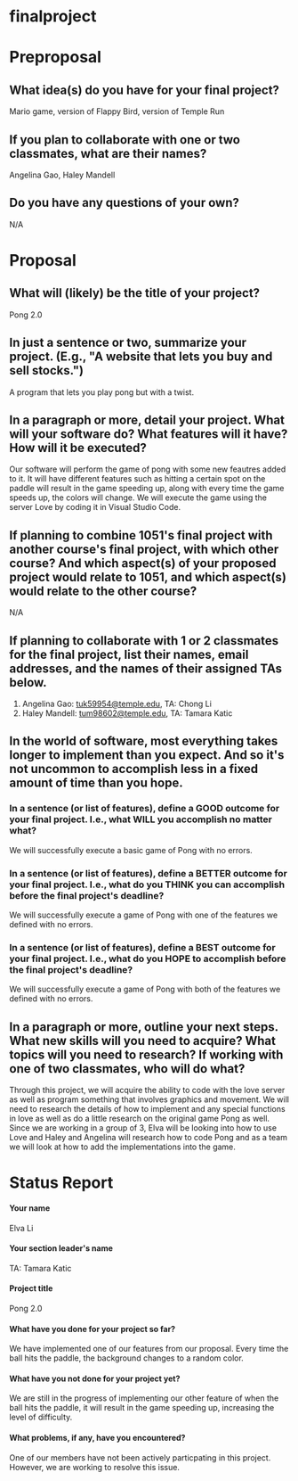 # finalproject

# Preproposal

## What idea(s) do you have for your final project?

Mario game, version of Flappy Bird, version of Temple Run

## If you plan to collaborate with one or two classmates, what are their names?

Angelina Gao, Haley Mandell

## Do you have any questions of your own?

N/A

# Proposal

## What will (likely) be the title of your project?

Pong 2.0

## In just a sentence or two, summarize your project. (E.g., "A website that lets you buy and sell stocks.")

A program that lets you play pong but with a twist.

## In a paragraph or more, detail your project. What will your software do? What features will it have? How will it be executed?

Our software will perform the game of pong with some new feautres added to it. It will have different features such as hitting a certain spot on the paddle will result in the game speeding up, along with every time the game speeds up, the colors will change. We will execute the game using the server Love by coding it in Visual Studio Code.

## If planning to combine 1051's final project with another course's final project, with which other course? And which aspect(s) of your proposed project would relate to 1051, and which aspect(s) would relate to the other course?

N/A

## If planning to collaborate with 1 or 2 classmates for the final project, list their names, email addresses, and the names of their assigned TAs below.

1. Angelina Gao: tuk59954@temple.edu, TA: Chong Li
2. Haley Mandell: tum98602@temple.edu, TA: Tamara Katic

## In the world of software, most everything takes longer to implement than you expect. And so it's not uncommon to accomplish less in a fixed amount of time than you hope.

### In a sentence (or list of features), define a GOOD outcome for your final project. I.e., what WILL you accomplish no matter what?

We will successfully execute a basic game of Pong with no errors.

### In a sentence (or list of features), define a BETTER outcome for your final project. I.e., what do you THINK you can accomplish before the final project's deadline?

We will successfully execute a game of Pong with one of the features we defined with no errors.

### In a sentence (or list of features), define a BEST outcome for your final project. I.e., what do you HOPE to accomplish before the final project's deadline?

We will successfully execute a game of Pong with both of the features we defined with no errors.

## In a paragraph or more, outline your next steps. What new skills will you need to acquire? What topics will you need to research? If working with one of two classmates, who will do what?

Through this project, we will acquire the ability to code with the love server as well as program something that involves graphics and movement. We will need to research the details of how to implement and any special functions in love as well as do a little research on the original game Pong as well. Since we are working in a group of 3, Elva will be looking into how to use Love and Haley and Angelina will research how to code Pong and as a team we will look at how to add the implementations into the game.

# Status Report

#### Your name

Elva Li

#### Your section leader's name

TA: Tamara Katic

#### Project title

Pong 2.0

#### What have you done for your project so far?

We have implemented one of our features from our proposal. Every time the ball hits the paddle, the background changes to a random color.

#### What have you not done for your project yet?

We are still in the progress of implementing our other feature of when the ball hits the paddle, it will result in the game speeding up, increasing the level of difficulty.

#### What problems, if any, have you encountered?

One of our members have not been actively particpating in this project. However, we are working to resolve this issue.
